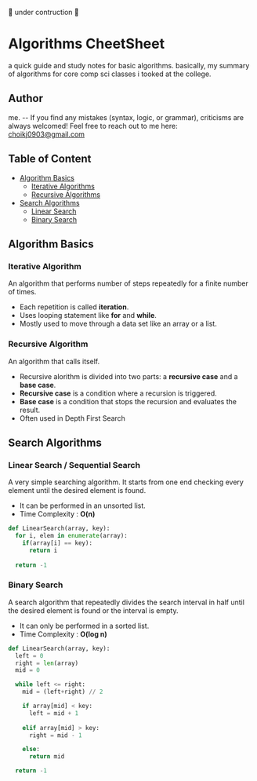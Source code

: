 🚧 under contruction 🚧 

# Algorithms CheetSheet
a quick guide and study notes for basic algorithms. basically, my summary of algorithms for core comp sci classes i tooked at the college.

## Author
me. -- If you find any mistakes (syntax, logic, or grammar), criticisms are always welcomed! Feel free to reach out to me here: choikj0903@gmail.com

## Table of Content
* [Algorithm Basics](#algorithm-basics)
  * [Iterative Algorithms](#iterative-algorithm)
  * [Recursive Algorithms](#recursive-algorithm)
* [Search Algorithms](#search-algorithms)
  * [Linear Search](#linear-search--sequential-search)
  * [Binary Search](#binary-search)

## Algorithm Basics
### Iterative Algorithm
An algorithm that performs number of steps repeatedly for a finite number of times. 
* Each repetition is called **iteration**.
* Uses looping statement like **for** and **while**.
* Mostly used to move through a data set like an array or a list. 


### Recursive Algorithm
An algorithm that calls itself.
* Recursive alorithm is divided into two parts: a **recursive case** and a **base case**.
* **Recursive case** is a condition where a recursion is triggered.
* **Base case** is a condition that stops the recursion and evaluates the result.
* Often used in Depth First Search

## Search Algorithms
### Linear Search / Sequential Search
A very simple searching algorithm. It starts from one end checking every element until the desired element is found.
* It can be performed in an unsorted list.
* Time Complexity : **O(n)**
```python
def LinearSearch(array, key):
  for i, elem in enumerate(array):
    if(array[i] == key):
      return i
      
  return -1
```

### Binary Search
A search algorithm that repeatedly divides the search interval in half until the desired element is found or the interval is empty.
* It can only be performed in a sorted list.
* Time Complexity : **O(log n)**
```python
def LinearSearch(array, key):
  left = 0
  right = len(array)
  mid = 0

  while left <= right:
    mid = (left+right) // 2

    if array[mid] < key:
      left = mid + 1
    
    elif array[mid] > key:
      right = mid - 1

    else:
      return mid

  return -1
 ```
  
